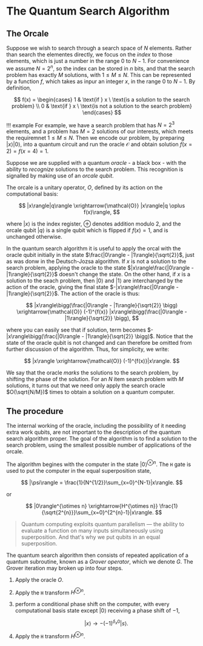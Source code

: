 # The Quantum Search Algorithm

## The Orcale

Suppose we wish to search through a search space of $N$ elements. Rather than search the elementes directly, we focus on the *index* to those elements, which is just a number in the range $0$ to $N-1$. For convenience we assume $N = 2^n$, so the index can be stored in $n$ bits, and that the search problem has exactly $M$ solutions, with $1 \leq M \leq N$. This can be represented by a function $f$, which takes as inpur an integer $x$, in the range $0$ to $N-1$. By definition, 

$$
f(x) = 
\begin{cases}
1 & \text{if } x \ \text{is a solution to the search problem} \\
0  & \text{if } x \ \text{is not a solution to the search problem}
\end{cases}
$$

!!! example
    For example, we have a search problem that has $N = 2^{3}$ elements, and a problem has $M = 2$ solutions of our interests, which meets the requiremnet $1 \leq M \leq N$. Then we encode our problem, by preparing $|x\rangle|0\rangle$, into a quantum circuit and run the oracle $\mathcal{O}$ and obtain solution $f(x = 2) = f(x = 4) = 1$.

Suppose we are supplied with a quantum *oracle* - a black box - with the ability to *recognize* solutions to the search problem. This recognition is signalled by making use of an *orcale qubit*. 

The orcale is a unitary operator, $O$, defined by its action on the computational basis:

$$
|x\rangle|q\rangle \xrightarrow{\mathcal{O}} |x\rangle|q \oplus f(x)\rangle,
$$

where $|x\rangle$ is the index register, $\oplus$ denotes addition modulo 2, and the orcale qubit $|q\rangle$ is a single qubit which is flipped if $f(x)=1$, and is unchanged otherwise.

In the quantum search algorithm it is useful to apply the orcal with the oracle qubit initially in the state $\frac{|0\rangle - |1\rangle}{\sqrt{2}}$, just as was donw in the Deutsch-Jozsa algorithm. If $x$ is not a solution to the search problem, applying the oracle to the state $|x\rangle\frac{|0\rangle - |1\rangle}{\sqrt{2}}$ doesn't change the state. On the other hand, if $x$ is a solution to the seach problem, then $|0\rangle$ and $|1\rangle$ are interchanged by the action of the oracle, giving the final state $-|x\rangle\frac{|0\rangle - |1\rangle}{\sqrt{2}}$. The action of the oracle is thus:

$$
|x\rangle\bigg(\frac{|0\rangle - |1\rangle}{\sqrt{2}} \bigg) \xrightarrow{\mathcal{O}} (-1)^{f(x)} |x\rangle\bigg(\frac{|0\rangle - |1\rangle}{\sqrt{2}} \bigg),
$$

where you can easily see that if solution, term becomes $-|x\rangle\bigg(\frac{|0\rangle - |1\rangle}{\sqrt{2}} \bigg)$. Notice that the state of the oracle qubit is not changed and can therefore be omitted from further discussion of the algorithm. Thus, for simplicity, we write:

$$
|x\rangle \xrightarrow{\mathcal{O}} (-1)^{f(x)}|x\rangle.
$$

We say that the oracle *marks* the solutions to the search problem, by shifting the phase of the solution. For an $N$ item search problem with $M$ solutions, it turns out that we need only apply the search oracle $O(\sqrt{N/M})$ times to obtain a solution on a quantum computer.

## The procedure 

The internal working of the oracle, including the possibility of it needing extra work qubits, are not important to the description of the quantum search algorithm proper. The goal of the algorithm is to find a solution to the search problem, using the smallest possible number of applications of the orcale. 

The algorithm begines with the computer in the state $|0\rangle^{\otimes n}$. The `H` gate is used to put the computer in the equal superposition state,

$$
|\psi\rangle = \frac{1}{N^{1/2}}\sum_{x=0}^{N-1}|x\rangle.
$$

or 

$$
|0\rangle^{\otimes n} \xrightarrow{H^{\otimes n}} \frac{1}{\sqrt{2^{n}}}\sum_{x=0}^{2^{n}-1}|x\rangle.
$$

> Quantum computing exploits quantum parallelism — the ability to evaluate a function on many inputs simultaneously using superposition. And that's why we put qubits in an equal superposition.

The quantum search algorithm then consists of repeated application of a quantum subroutine, known as a *Grover operator*, which we denote $G$. The Grover iteration may broken up into four steps.

1.  Apply the oracle $O$.
2.  Apply the `H` transform $H^{\otimes n}$.
3.  perform a conditional phase shift on the computer, with every computational basis state except $|0\rangle$ receiving a phase shift of $-1$,

    $$
    |x\rangle \rightarrow -(-1)^{\delta_{x}0}|s\rangle.
    $$
4.  Apply the `H` transform $H^{\otimes n}$. 